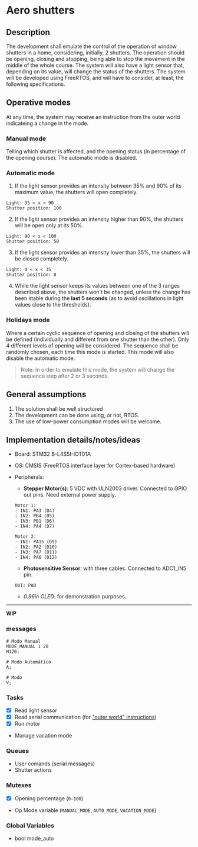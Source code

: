 # Aero shutters

## Description

The development shall emulate the control of the operation of window shutters
in a home, considering, initially, 2 shutters. The operation should be opening, closing and
stopping, being able to stop the movement in the middle of the whole course. The system
will also have a light sensor that, depending on its value, will change the status of the
shutters. The system will be developed using FreeRTOS, and will have to consider, at least,
the following specifications.

## Operative modes

At any time, the system may receive an instruction from the outer world indicateing a change in the mode.

### Manual mode

Telling which shutter is affected, and the opening status (in percentage of the opening course). The automatic mode is disabled.


### Automatic mode

1. If the light sensor provides an intensity between 35% and 90% of its maximum value, the shutters will open completely.

```plaintext
Light: 35 < x < 90
Shutter position: 100
```

2. If the light sensor provides an intensity higher than 90%, the shutters will be open only at its 50%.

```plaintext
Light: 90 < x < 100
Shutter position: 50
```

3. If the light sensor provides an intensity lower than 35%, the shutters will be closed completely.

```plaintext
Light: 0 < x < 35
Shutter position: 0
```

4. While the light sensor keeps its values between one of the 3 ranges described above, the shutters won't be changed, unless the change has been stable during the **last 5 seconds** (as to avoid oscillations in light values close to the thresholds).

### Holidays mode

Where a certain cyclic sequence of opening and closing of the shutters will be defined (individually and different from one shutter than the other). Only 4 different levels of opening will be considered. The sequence shall be randomly chosen, each time this mode is started. This mode will also disable the automatic mode.

> Note: In order to emulate this mode, the system will change the sequence step after 2 or 3 seconds.

## General assumptions

1. The solution shall be well structured
2. The development can be done using, or not, RTOS.
3. The use of low-power consumption modes will be welcome.

## Implementation details/notes/ideas

- Board: STM32 B-L4S5I-IOT01A
- OS: CMSIS (FreeRTOS interface layer for Cortex-based hardware)
- Peripherals:
  - **Stepper Motor(s)**: 5 VDC with ULN2003 driver. Connected to GPIO out pins. Need external power supply.

  ```plaintext
  Motor 1:
  - IN1: PA3 (D4)
  - IN2: PB4 (D5)
  - IN3: PB1 (D6)
  - IN4: PA4 (D7)

  Motor 2:
  - IN1: PA15 (D9)
  - IN2: PA2 (D10)
  - IN3: PA7 (D11)
  - IN4: PA6 (D12)
  ```

  - **Photosensitive Sensor**: with three cables. Connected to ADC1_IN5 pin.

  ```plaintext
  OUT: PA0
  ```

  - *0.96in OLED*: for demonstration purposes.

---

**WIP**

### messages

```plaintext
# Modo Manual
MODE_MANUAL 1 20
M120;

# Modo Automático
A;

# Modo
V;
```

### Tasks

- [x] Read light sensor
- [x] Read serial communication (for ["outer world" instructions](#operative-modes))
- [x] Run motor
- Manage vacation mode

### Queues

- User comands (serial messages)
- Shutter actions

### Mutexes

- [x] Opening percentage (`0-100`)
- Op Mode variable (`MANUAL_MODE`, `AUTO_MODE`, `VACATION_MODE`)

### Global Variables

- bool mode_auto
